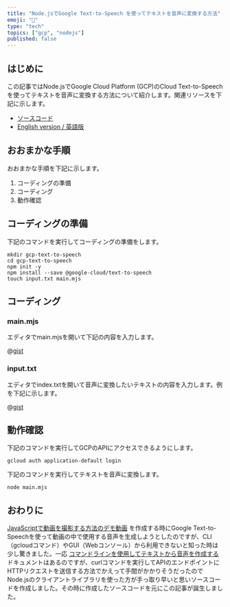 ```yaml
---
title: "Node.jsでGoogle Text-to-Speech を使ってテキストを音声に変換する方法"
emoji: "🎤"
type: "tech"
topics: ["gcp", "nodejs"]
published: false
---
```


## はじめに

この記事ではNode.jsでGoogle Cloud Platform (GCP)のCloud Text-to-Speechを使ってテキストを音声に変換する方法について紹介します。関連リソースを下記に示します。

- [ソースコード](https://gist.github.com/tatsuyasusukida/4c2b71df2e82bf1fa017407338b03166#file-main-mjs)
- [English version / 英語版](https://gist.github.com/tatsuyasusukida/4c2b71df2e82bf1fa017407338b03166)



## おおまかな手順

おおまかな手順を下記に示します。

1. コーディングの準備
2. コーディング
3. 動作確認



## コーディングの準備

下記のコマンドを実行してコーディングの準備をします。

```shell
mkdir gcp-text-to-speech
cd gcp-text-to-speech
npm init -y
npm install --save @google-cloud/text-to-speech
touch input.txt main.mjs
```



## コーディング

### main.mjs

エディタでmain.mjsを開いて下記の内容を入力します。

@[gist](https://gist.github.com/tatsuyasusukida/4c2b71df2e82bf1fa017407338b03166?file=main.mjs)

### input.txt

エディタでindex.txtを開いて音声に変換したいテキストの内容を入力します。例を下記に示します。

@[gist](https://gist.github.com/tatsuyasusukida/4c2b71df2e82bf1fa017407338b03166?file=input.example.txt)



## 動作確認

下記のコマンドを実行してGCPのAPIにアクセスできるようにします。

```shell
gcloud auth application-default login
```

下記のコマンドを実行してテキストを音声に変換します。

```shell
node main.mjs
```



## おわりに

[JavaScriptで動画を撮影する方法のデモ動画](https://www.youtube.com/watch?v=GPINZB8ENUQ) を作成する時にGoogle Text-to-Speechを使って動画の中で使用する音声を生成しようとしたのですが、CLI（gcloudコマンド）やGUI（Webコンソール）から利用できないと知った時は少し驚きました。一応 [コマンドラインを使用してテキストから音声を作成する](https://cloud.google.com/text-to-speech/docs/create-audio-text-command-line) ドキュメントはあるのですが、curlコマンドを実行してAPIのエンドポイントにHTTPリクエストを送信する方法でかえって手間がかかりそうだったのでNode.jsのクライアントライブラリを使った方が手っ取り早いと思いソースコードを作成しました。その時に作成したソースコードを元にこの記事が誕生しました。
